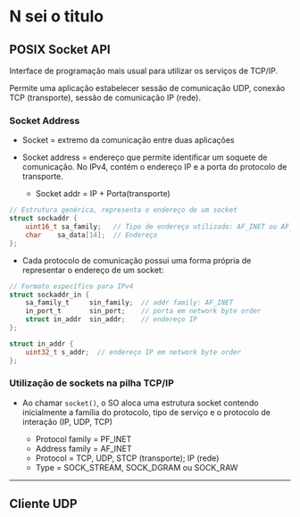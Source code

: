# N sei o titulo


## POSIX Socket API

Interface de programação mais usual para utilizar os serviços de TCP/IP.

Permite uma aplicação estabelecer sessão de comunicação UDP, conexão TCP (transporte), sessão de comunicação IP (rede).

### Socket Address

* Socket = extremo da comunicação entre duas aplicações

* Socket address = endereço que permite identificar um soquete de comunicação. No IPv4, contém o endereço IP e a porta do protocolo de transporte.
    
    * Socket addr = IP + Porta(transporte)


```c
// Estrutura genérica, representa o endereço de um socket
struct sockaddr {
    uint16_t sa_family;   // Tipo de endereço utilizado: AF_INET ou AF_INET6
    char    sa_data[14];  // Endereço
};
```

* Cada protocolo de comunicação possui uma forma própria de representar o endereço de um socket:

```c
// Formato específico para IPv4
struct sockaddr_in {
    sa_family_t     sin_family;  // addr family: AF_INET
    in_port_t       sin_port;    // porta em network byte order
    struct in_addr  sin_addr;    // endereço IP
};

struct in_addr {
    uint32_t s_addr;  // endereço IP em network byte order
};
```

### Utilização de sockets na pilha TCP/IP

* Ao chamar `socket()`, o SO aloca uma estrutura socket contendo inicialmente a família do protocolo, tipo de serviço e o protocolo de interação (IP, UDP, TCP)

    * Protocol family = PF_INET
    * Address family = AF_INET
    * Protocol = TCP, UDP, STCP (transporte); IP (rede)
    * Type = SOCK_STREAM, SOCK_DGRAM ou SOCK_RAW

----

## Cliente UDP

